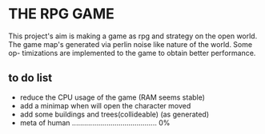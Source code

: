 # THE RPG GAME
This project's aim is making a game as rpg and strategy on the open world. 
The game map's generated via perlin noise like nature of the world. Some op-
timizations are implemented to the game to obtain better performance. 

## to do list
- reduce the CPU usage of the game (RAM seems stable)
- add a minimap when will open the character moved
- add some buildings and trees(collideable) (as generated)
- meta of human .......................................... 0%
